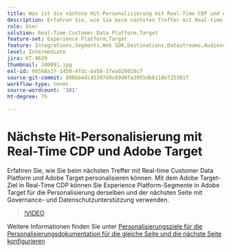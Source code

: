 ```yaml
---
title: Was ist die nächste Hit-Personalisierung mit Real-Time CDP und Adobe Target?
description: Erfahren Sie, wie Sie beim nächsten Treffer mit Real-time Customer Data Platform (CDP) und Adobe Target personalisieren können.
role: User
solution: Real-Time Customer Data Platform,Target
feature-set: Experience Platform,Target
feature: Integrations,Segments,Web SDK,Destinations,Datastreams,Audiences,Experience Targeting
level: Intermediate
jira: KT-9629
thumbnail: 340091.jpg
exl-id: 08568a37-1450-4fdc-ba58-37ea026028c7
source-git-commit: 808bb4dc45397d9c69d0fa3955db8118e725381f
workflow-type: tm+mt
source-wordcount: '101'
ht-degree: 7%

---
```


# Nächste Hit-Personalisierung mit Real-Time CDP und Adobe Target

Erfahren Sie, wie Sie beim nächsten Treffer mit Real-time Customer Data Platform und Adobe Target personalisieren können. Mit dem Adobe Target-Ziel in Real-Time CDP können Sie Experience Platform-Segmente in Adobe Target für die Personalisierung derselben  und der nächsten Seite mit Governance- und Datenschutzunterstützung verwenden.

>[!VIDEO](https://video.tv.adobe.com/v/340091?quality=12&learn=on)

Weitere Informationen finden Sie unter [Personalisierungsziele für die Personalisierungsdokumentation für die gleiche Seite und die nächste Seite konfigurieren](https://experienceleague.adobe.com/docs/experience-platform/destinations/ui/activate/configure-personalization-destinations.html?lang=de)
